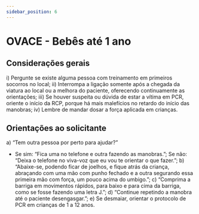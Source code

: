 ```yaml
---
sidebar_position: 6
---
```


# OVACE - Bebês até 1 ano

## Considerações gerais

i) Pergunte se existe alguma pessoa com treinamento em primeiros socorros no local;
ii) Interrompa a ligação somente após a chegada da viatura ao local ou a melhora do paciente, oferecendo continuamente as orientações;
iii) Se houver suspeita ou dúvida de estar a vítima em PCR, oriente o início da RCP, porque há mais malefícios no retardo do início das manobras;
iv) Lembre de mandar dosar a força aplicada em crianças.

## Orientações ao solicitante

a) “Tem outra pessoa por perto para ajudar?”
   - Se sim: “Fica uma no telefone e outra fazendo as manobras.”; Se não: “Deixa o telefone no viva-voz que eu vou te orientar o que fazer.”;
b) “Abaixe-se, podendo ficar de joelhos, e fique atrás da criança, abraçando com uma mão com punho fechado e a outra segurando essa primeira mão com força, um pouco acima do umbigo.”;
c) “Comprima a barriga em movimentos rápidos, para baixo e para cima da barriga, como se fosse fazendo uma letra J.”;
d) “Continue repetindo a manobra até o paciente desengasgar.”;
e) Se desmaiar, orientar o protocolo de PCR em crianças de 1 a 12 anos.
